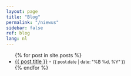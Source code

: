 ```yaml
---
layout: page
title: "Blog"
permalink: "/niewus"
sidebar: false
ref: blog
lang: nl
---
```


<ul>
  {% for post in site.posts %}
    <li>
      <a href="{{ post.url }}">{{ post.title }}</a> - <small>{{ post.date | date: "%B %d, %Y" }}</small>
    </li>
  {% endfor %}
</ul>

